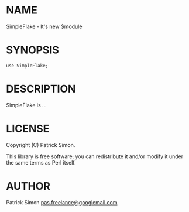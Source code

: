 # NAME

SimpleFlake - It's new $module

# SYNOPSIS

    use SimpleFlake;

# DESCRIPTION

SimpleFlake is ...

# LICENSE

Copyright (C) Patrick Simon.

This library is free software; you can redistribute it and/or modify
it under the same terms as Perl itself.

# AUTHOR

Patrick Simon <pas.freelance@googlemail.com>
